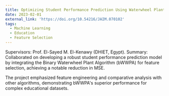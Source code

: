 ```yaml
---
title: Optimizing Student Performance Prediction Using Waterwheel Plant Algorithm
date: 2023-02-01
external_link: 'https://doi.org/10.54216/JAIM.070102'
tags:
  - Machine Learning
  - Education
  - Feature Selection
---
```


Supervisors: Prof. El-Sayed M. El-Kenawy (DHIET, Egypt). 
Summary: Collaborated on developing a robust student performance prediction model by integrating the Binary Waterwheel Plant Algorithm (bWWPA) for feature selection, achieving a notable reduction in MSE.

<!--more-->
The project emphasized feature engineering and comparative analysis with other algorithms, demonstrating bWWPA's superior performance for complex educational datasets.
